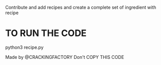 Contribute and add recipes and create a complete set of ingredient with recipe

# TO RUN THE CODE

 python3 recipe.py


Made by @CRACKINGFACTORY 
Don't COPY THIS CODE 
